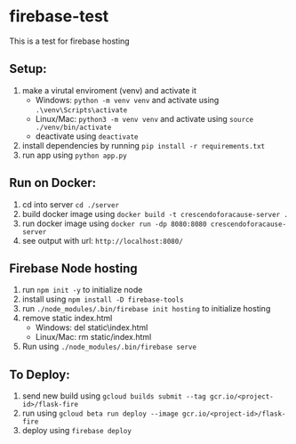 # firebase-test
This is a test for firebase hosting

## Setup:
1. make a virutal enviroment (venv) and activate it
    * Windows: `python -m venv venv` and activate using `.\venv\Scripts\activate`
    * Linux/Mac: `python3 -m venv venv` and activate using `source ./venv/bin/activate`
    * deactivate using `deactivate`
2. install dependencies by running `pip install -r requirements.txt`
3. run app using `python app.py`

## Run on Docker:
1. cd into server `cd ./server`
2. build docker image using `docker build -t crescendoforacause-server .`
3. run docker image using `docker run -dp 8080:8080 crescendoforacause-server`
4. see output with url: `http://localhost:8080/`

## Firebase Node hosting
1. run `npm init -y` to initialize node
2. install using `npm install -D firebase-tools`
3. run `./node_modules/.bin/firebase init hosting` to initialize hosting
4. remove static index.html
    * Windows: del static\index.html
    * Linux/Mac: rm static/index.html
5. Run using `./node_modules/.bin/firebase serve`

## To Deploy:
1. send new build using `gcloud builds submit --tag gcr.io/<project-id>/flask-fire`
2. run using `gcloud beta run deploy --image gcr.io/<project-id>/flask-fire`
2. deploy using `firebase deploy`